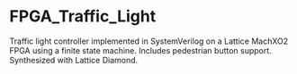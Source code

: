 # FPGA_Traffic_Light
Traffic light controller implemented in SystemVerilog on a Lattice MachXO2 FPGA using a finite state machine. Includes pedestrian button support. Synthesized with Lattice Diamond.
